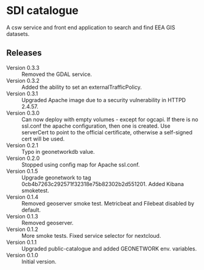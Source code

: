 # SDI catalogue

A csw service and front end application to search and find EEA GIS datasets.

## Releases

<dl>
  <dt>Version 0.3.3</dt>
  <dd>Removed the GDAL service.</dd>

  <dt>Version 0.3.2</dt>
  <dd>Added the ability to set an externalTrafficPolicy.</dd>

  <dt>Version 0.3.1</dt>
  <dd>Upgraded Apache image due to a security vulnerability in HTTPD 2.4.57.</dd>

  <dt>Version 0.3.0</dt>
  <dd>Can now deploy with empty volumes - except for ogcapi.
  If there is no ssl.conf the apache configuration, then one is created.
  Use serverCert to point to the official certificate, otherwise a self-signed cert will be used.</dd>

  <dt>Version 0.2.1</dt>
  <dd>Typo in geonetworkdb value.</dd>

  <dt>Version 0.2.0</dt>
  <dd>Stopped using config map for Apache ssl.conf.</dd>

  <dt>Version 0.1.5</dt>
  <dd>Upgrade geonetwork to tag 0cb4b7263c292571f32318e75b82302b2d551201.
      Added Kibana smoketest.</dd>

  <dt>Version 0.1.4</dt>
  <dd>Removed geoserver smoke test. Metricbeat and Filebeat disabled by default.</dd>

  <dt>Version 0.1.3</dt>
  <dd>Removed geoserver.</dd>

  <dt>Version 0.1.2</dt>
  <dd>More smoke tests. Fixed service selector for nextcloud.</dd>

  <dt>Version 0.1.1</dt>
  <dd>Upgraded public-catalogue and added GEONETWORK env. variables.</dd>

  <dt>Version 0.1.0</dt>
  <dd>Initial version.</dd>

</dl>

